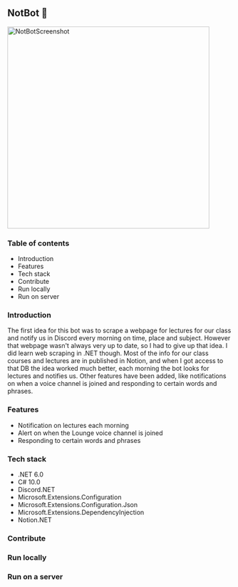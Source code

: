 ## NotBot 🤖  
  
<img width="453" alt="NotBotScreenshot" src="https://user-images.githubusercontent.com/70780322/212863354-6bfc24c4-b5b8-485b-bfc9-be71b2bc1102.png">  
  
### Table of contents  
+ Introduction  
+ Features  
+ Tech stack  
+ Contribute  
+ Run locally  
+ Run on server  
  
### Introduction  
  The first idea for this bot was to scrape a webpage for lectures for our class and notify us in Discord every morning on time, place and subject. However that webpage wasn't always very up to date, so I had to give up that idea. I did learn web scraping in .NET though. Most of the info for our class courses and lectures are in published in Notion, and when I got access to that DB the idea worked much better, each morning the bot looks for lectures and notifies us. Other features have been added, like notifications on when a voice channel is joined and responding to certain words and phrases.  
    
### Features    
  + Notification on lectures each morning
  + Alert on when the Lounge voice channel is joined
  + Responding to certain words and phrases
    
### Tech stack  
  + .NET 6.0
  + C# 10.0
  + Discord.NET
  + Microsoft.Extensions.Configuration
  + Microsoft.Extensions.Configuration.Json
  + Microsoft.Extensions.DependencyInjection
  + Notion.NET

### Contribute  
  
### Run locally  
  
### Run on a server  
  
